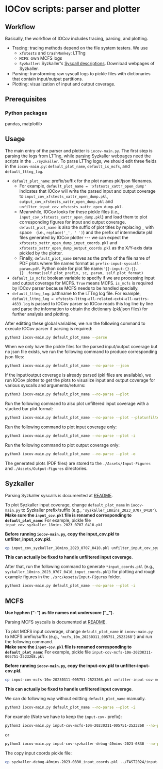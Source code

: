 # IOCov scripts: parser and plotter

## Workflow

Basically, the workflow of IOCov includes tracing, parsing, and plotting.

- Tracing: tracing methods depend on the file system testers.  We use 
    - `xfstests` and `CrashMonkey`: LTTng
    - `MCFS`: own MCFS logs 
    - `Syzkaller`: Syzkaller's [Syscall descriptions](https://github.com/google/syzkaller/blob/master/docs/syscall_descriptions.md). Download webpages of Syzkaller.
- Parsing: transforming raw syscall logs to pickle files with dictionaries that contain input/output partitions.
- Plotting: visualization of input and output coverage. 

## Prerequisites

### Python packages

pandas, matplotlib

## Usage

The main entry of the parser and plotter is `iocov-main.py`.  The 
first step is parsing the logs from LTTng, while parsing Syzkaller
webpages need the scripts in the `../Syzkaller`.  To parse LTTng logs,
we should edit three fields in the `iocov-main.py`: `default_plot_name`,
`default_is_mcfs`, and `default_lttng_log`.

- `default_plot_name`: prefix/suffix for the plot names pkl/json filenames.  
    - For example, `default_plot_name = 'xfstests_xattr_open_dump'` indicates that 
      IOCov will write the parsed input and output coverage to `input_cov_xfstests_xattr_open_dump.pkl`,
      `output_cov_xfstests_xattr_open_dump.pkl` and `unfilter_input_cov_xfstests_xattr_open_dump.pkl`.
    - Meanwhile, IOCov looks for these pickle files (i.e., `input_cov_xfstests_xattr_open_dump.pkl`)
      and load them to plot corresponding figures for input and output coverage.
      `default_plot_name` is also the suffix of plot titles by replacing `_`
      with space ` ` (i.e., `replace('_', ' ')`) and the prefix of intermediate 
      pkl files generated by IOCov plotter --- we can expect the  `xfstests_xattr_open_dump_input_coords.pkl`
      and `xfstests_xattr_open_dump_output_coords.pkl` as the X/Y-axis data pickled 
      by the plotter.  
    - Finally, `default_plot_name` serves as the prefix of 
      the file name of PDF plots where file names format as `prefix-input-syscall-param.pdf`. 
      Python code for plot file name:`'{}-input-{}-{}.{}'.format(self.plot_prefix, sc, param, self.plot_format)`
- `default_is_mcfs`: boolean variable to specify if we are processing 
  input and output coverage for MCFS.  `True` means MCFS.  `is_mcfs` 
  is required by IOCov parser because MCFS needs to be handled specially.
- `default_lttng_log`: pathname to the LTTng log file.  For example,
  `default_lttng_log = xfstests-lttng-all-related-ext4-all-xattrs-4633.log`
  is passed to IOCov parser so IOCov reads this log line by line and 
  parse the information to obtain the dictionary (pkl/json files) for 
  further analysis and plotting. 

After editting these global variables, we run the following command to execute 
IOCov parser if parsing is required:

```bash
python3 iocov-main.py default_plot_name --parse
```

When we only have the pickle files for the parsed input/output coverage
but no json file exists, 
we run the following command to produce corresponding json files:

```bash
python3 iocov-main.py default_plot_name --no-parse --json
```

If the input/output coverage is already parsed (pkl files are available),
we run IOCov plotter to get the plots to visualize input and output coverage 
for various syscalls and arguments/returns:

```bash
python3 iocov-main.py default_plot_name --no-parse --plot
```

Run the following command to also plot unfiltered input coverage with a 
stacked bar plot format:

```bash
python3 iocov-main.py default_plot_name --no-parse --plot --plotunfilter
```

Run the following command to plot input coverage only:

```bash
python3 iocov-main.py default_plot_name --no-parse --plot -i
```

Run the following command to plot output coverage only:

```bash
python3 iocov-main.py default_plot_name --no-parse --plot -o
```

The generated plots (PDF files) are stored to the `./Assets/Input-Figures`
and `./Assets/Output-Figures` directories.

## Syzkaller

Parsing Syzkaller syscalls is documented at [README](../Syzkaller/README.md).

To plot Syzkaller input coverage, change `default_plot_name` in `iocov-main.py` to Syzkaller
prefix/suffix (e.g., `'syzkaller_18mins_2023_0707_0410'`).  
**Make sure the `input_cov.pkl` file is renamed corresponding to `default_plot_name`:**
For example, pickle file `input_cov_syzkaller_18mins_2023_0707_0410.pkl`

**Before running `iocov-main.py`, copy the input_cov.pkl to unfilter_input_cov.pkl**.
```bash
cp input_cov_syzkaller_18mins_2023_0707_0410.pkl unfilter_input_cov_syzkaller_18mins_2023_0707_0410.pkl
```

**This can actually be fixed to handle unfiltered input coverage.**

After that, run the following command to generate `*input_coords.pkl` 
(e.g., `syzkaller_18mins_2023_0707_0410_input_coords.pkl`) for plotting and 
rough example figures in the `./src/Assets/Input-Figures` folder.

```bash
python3 iocov-main.py default_plot_name --no-parse --plot -i
```

## MCFS

**Use hyphen ("-") as file names not underscore ("_").**

Parsing MCFS syscalls is documented at [README](../MCFS/README.md).

To plot MCFS input coverage, change `default_plot_name` in `iocov-main.py` to MCFS 
prefix/suffix (e.g., `'mcfs_10m_20230311_005751_2523268'`) and run the following 
command.  
**Make sure the `input-cov.pkl` file is renamed corresponding to `default_plot_name`:**
For example, pickle file `input-cov-mcfs-10m-20230311-005751-2523268.pkl`

**Before running `iocov-main.py`, copy the input-cov.pkl to unfilter-input-cov.pkl**.
```bash
cp input-cov-mcfs-10m-20230311-005751-2523268.pkl unfilter-input-cov-mcfs-10m-20230311-005751-2523268.pkl
```

**This can actually be fixed to handle unfiltered input coverage.**

We can do following way without editting `default_plot_name` manually.  

```bash
python3 iocov-main.py default_plot_name --no-parse --plot -i
```

For example (Note we have to keep the `input-cov-` prefix):

```bash
python3 iocov-main.py input-cov-mcfs-10m-20230311-005751-2523268 --no-parse --plot -i
```

or 

```bash
python3 iocov-main.py input-cov-syzkaller-debug-40mins-2023-0830 --no-parse --plot -i
```

The copy input coords pickle file:

```bash
cp syzkaller-debug-40mins-2023-0830_input_coords.pkl ../FAST2024/input-pickles/
```

